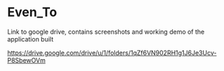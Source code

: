 # Even_To

Link to google drive, contains screenshots and working demo of the application built

https://drive.google.com/drive/u/1/folders/1qZf6VN902RH1g1J6Je3Ucv-P8SbewOVm
